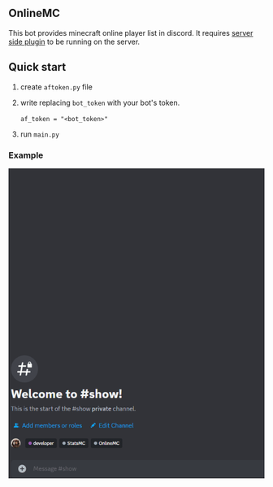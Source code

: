 ## OnlineMC

This bot provides minecraft online player list in discord.
It requires [server side plugin](https://legacy.curseforge.com/minecraft/bukkit-plugins/onlinemc) to be running on the server.

## Quick start

1. create `aftoken.py` file
2. write replacing `bot_token` with your bot's token.

    ```af_token = "<bot_token>"```
3. run `main.py`

### Example

![gif demo](discord_intents.gif)